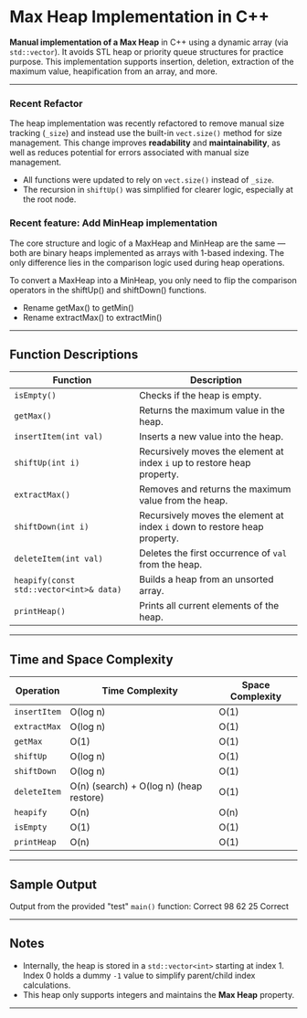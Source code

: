 # Max Heap Implementation in C++

**Manual implementation of a Max Heap** in C++ using a dynamic array (via `std::vector`). It avoids STL heap or priority queue structures for practice purpose. This implementation supports insertion, deletion, extraction of the maximum value, heapification from an array, and more.

---
### Recent Refactor

The heap implementation was recently refactored to remove manual size tracking (`_size`) and instead use the built-in `vect.size()` method for size management. This change improves **readability** and **maintainability**, as well as reduces potential for errors associated with manual size management.

- All functions were updated to rely on `vect.size()` instead of `_size`.
- The recursion in `shiftUp()` was simplified for clearer logic, especially at the root node.

### Recent feature: Add MinHeap implementation
The core structure and logic of a MaxHeap and MinHeap are the same — both are binary heaps implemented as arrays with 1-based indexing. The only difference lies in the comparison logic used during heap operations.

To convert a MaxHeap into a MinHeap, you only need to flip the comparison operators in the shiftUp() and shiftDown() functions.

- Rename getMax() to getMin()
- Rename extractMax() to extractMin()
---

## Function Descriptions

| Function | Description |
|----------|-------------|
| `isEmpty()` | Checks if the heap is empty. |
| `getMax()` | Returns the maximum value in the heap. |
| `insertItem(int val)` | Inserts a new value into the heap. |
| `shiftUp(int i)` | Recursively moves the element at index `i` up to restore heap property. |
| `extractMax()` | Removes and returns the maximum value from the heap. |
| `shiftDown(int i)` | Recursively moves the element at index `i` down to restore heap property. |
| `deleteItem(int val)` | Deletes the first occurrence of `val` from the heap. |
| `heapify(const std::vector<int>& data)` | Builds a heap from an unsorted array. |
| `printHeap()` | Prints all current elements of the heap. |

---

## Time and Space Complexity

| Operation | Time Complexity | Space Complexity |
|-----------|------------------|------------------|
| `insertItem` | O(log n) | O(1) |
| `extractMax` | O(log n) | O(1) |
| `getMax` | O(1) | O(1) |
| `shiftUp` | O(log n) | O(1) |
| `shiftDown` | O(log n) | O(1) |
| `deleteItem` | O(n) (search) + O(log n) (heap restore) | O(1) |
| `heapify` | O(n) | O(n) |
| `isEmpty` | O(1) | O(1) |
| `printHeap` | O(n) | O(1) |

---

## Sample Output

Output from the provided "test" `main()` function:
Correct 98 62 25 Correct

---

## Notes

- Internally, the heap is stored in a `std::vector<int>` starting at index 1. Index 0 holds a dummy `-1` value to simplify parent/child index calculations.
- This heap only supports integers and maintains the **Max Heap** property.
---

